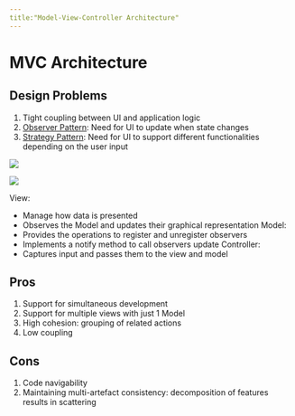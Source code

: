 ```yaml
---
title:"Model-View-Controller Architecture"
---
```

# MVC Architecture
## Design Problems
1. Tight coupling between UI and application logic
2. [Observer Pattern](Notes/Observer%20Pattern.md): Need for UI to update when state changes
3. [Strategy Pattern](Notes/Strategy%20Pattern.md): Need for UI to support different functionalities depending on the user input

![](https://i.imgur.com/bLAeQ9M.png)

![](https://i.imgur.com/A1cpmcm.png)

View:
- Manage how data is presented
- Observes the Model and updates their graphical representation
Model:
- Provides the operations to register and unregister observers
- Implements a notify method to call observers update
Controller:
- Captures input and passes them to the view and model

## Pros
1. Support for simultaneous development
2. Support for multiple views with just 1 Model
3. High cohesion: grouping of related actions
4. Low coupling

## Cons
1. Code navigability
2. Maintaining multi-artefact consistency: decomposition of features results in scattering
